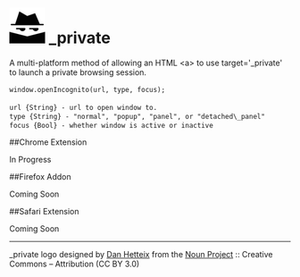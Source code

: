 # [![_private](https://raw.githubusercontent.com/JustinBeaudry/_private/master/assets/a_private_64.png)](https://github.com/JustinBeaudry/_private) _private

A multi-platform method of allowing an HTML &lt;a&gt; to use target='\_private' to launch a private browsing session. 

````
window.openIncognito(url, type, focus);

url {String} - url to open window to.
type {String} - "normal", "popup", "panel", or "detached\_panel"
focus {Bool} - whether window is active or inactive
````

##Chrome Extension

In Progress

##Firefox Addon

Coming Soon

##Safari Extension

Coming Soon

---

_private logo designed by [Dan Hetteix](http://thenounproject.com/DHETTEIX) from the [Noun Project](http://thenounproject.com/) :: Creative Commons – Attribution (CC BY 3.0)

